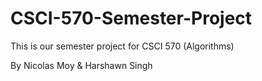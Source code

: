 # CSCI-570-Semester-Project
This is our semester project for CSCI 570 (Algorithms)

By Nicolas Moy & Harshawn Singh